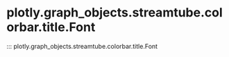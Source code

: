 # plotly.graph_objects.streamtube.colorbar.title.Font

::: plotly.graph_objects.streamtube.colorbar.title.Font
